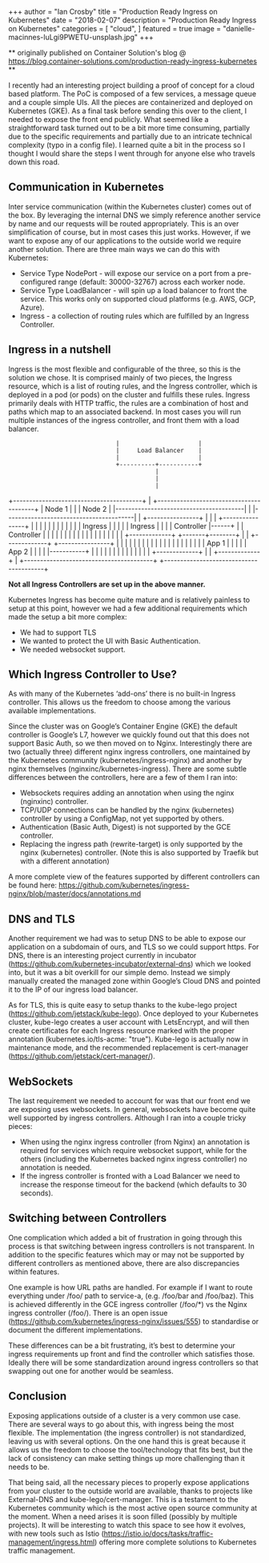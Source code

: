 +++
author = "Ian Crosby"
title = "Production Ready Ingress on Kubernetes"
date = "2018-02-07"
description = "Production Ready Ingress on Kubernetes"
categories = [
    "cloud",
]
featured = true
image = "danielle-macinnes-IuLgi9PWETU-unsplash.jpg"
+++

** originally published on Container Solution's blog @ https://blog.container-solutions.com/production-ready-ingress-kubernetes **

I recently had an interesting project building a proof of concept for a cloud based platform. The PoC is composed of a few services, a message queue and a couple simple UIs. All the pieces are containerized and deployed on Kubernetes (GKE).  As a final task before sending this over to the client, I needed to expose the front end publicly. What seemed like a straightforward task turned out to be a bit more time consuming, partially due to the specific requirements and partially due to an intricate technical complexity (typo in a config file). I learned quite a bit in the process so I thought I would share the steps I went through for anyone else who travels down this road.

## Communication in Kubernetes

Inter service communication (within the Kubernetes cluster) comes out of the box. By leveraging the internal DNS we simply reference another service by name and our requests will be routed appropriately. This is an over simplification of course, but in most cases this just works. However, if we want to expose any of our applications to the outside world we require another solution. There are three main ways we can do this with Kubernetes:

* Service Type NodePort - will expose our service on a port from a pre-configured range (default: 30000-32767) across each worker node.
* Service Type LoadBalancer - will spin up a load balancer to front the service. This works only on supported cloud platforms (e.g. AWS, GCP, Azure).
* Ingress - a collection of routing rules which are fulfilled by an Ingress Controller.

## Ingress in a nutshell

Ingress is the most flexible and configurable of the three, so this is the solution we chose. It is comprised mainly of two pieces, the Ingress resource, which is a list of routing rules, and the Ingress controller, which is deployed in a pod (or pods) on the cluster and fulfills these rules. Ingress primarily deals with HTTP traffic, the rules are a combination of host and paths which map to an associated backend. In most cases you will run multiple instances of the ingress controller, and front them with a load balancer.

 
                                  |                      |
                                  |     Load Balancer    |
                                  |                      |
                                  +----------+-----------+
                                             |
                                             |
                                             |
+----------------------------------------+   |   +----------------------------------------+
|              Node 1                    |   |   |              Node 2                    |
|----------------------------------------|   |   |----------------------------------------|
|                    +----------------+  |   |   |                    +----------------+  |
|                    |                |  |   |   |                    |                |  |
|                    |   Ingress      |  |   |   |                    |   Ingress      |  |
|                    |  Controller    |------+   |                    |  Controller    |  |
|                    |                |  |       |                    |                |  |
|                    |                |  |       |                    |                |  |
|  +-------------+   +-------+--------+  |       |  +-------------+   +----------------+  |
|  |             |           |           |       |  |             |                       |
|  |             |           |           |       |  |             |                       |
|  |   App 1     |           |           |       |  |   App 2     |                       |
|  |             |-----------+           |       |  |             |                       |
|  |             |                       |       |  |             |                       |
|  +-------------+                       |       |  +-------------+                       |
+----------------------------------------+       +----------------------------------------+
	
**Not all Ingress Controllers are set up in the above manner.**

Kubernetes Ingress has become quite mature and is relatively painless to setup at this point, however we had a few additional requirements which made the setup a bit more complex:

* We had to support TLS
* We wanted to protect the UI with Basic Authentication.
* We needed websocket support.


## Which Ingress Controller to Use?

As with many of the Kubernetes ‘add-ons’ there is no built-in Ingress controller. This allows us the freedom to choose among the various available implementations.

Since the cluster was on Google’s Container Engine (GKE) the default controller is Google’s L7, however we quickly found out that this does not support Basic Auth, so we then moved on to Nginx. Interestingly there are two (actually three) different nginx ingress controllers, one maintained by the Kubernetes community (kubernetes/ingress-nginx) and another by nginx themselves (nginxinc/kubernetes-ingress). There are some subtle differences between the controllers, here are a few of them I ran into:

* Websockets requires adding an annotation when using the nginx (nginxinc) controller.
* TCP/UDP connections can be handled by the nginx (kubernetes) controller by using a ConfigMap, not yet supported by others.
* Authentication (Basic Auth, Digest) is not supported by the GCE controller.
* Replacing the ingress path (rewrite-target) is only supported by the nginx (kubernetes) controller. (Note this is also supported by Traefik but with a different annotation)

A more complete view of the features supported by different controllers can be found here: https://github.com/kubernetes/ingress-nginx/blob/master/docs/annotations.md

## DNS and TLS

Another requirement we had was to setup DNS to be able to expose our application on a subdomain of ours, and TLS so we could support https. For DNS, there is an interesting project currently in incubator (https://github.com/kubernetes-incubator/external-dns) which we looked into, but it was a bit overkill for our simple demo. Instead we simply manually created the managed zone within Google’s Cloud DNS and pointed it to the IP of our ingress load balancer.

As for TLS, this is quite easy to setup thanks to the kube-lego project (https://github.com/jetstack/kube-lego). Once deployed to your Kubernetes cluster, kube-lego creates a user account with LetsEncrypt, and will then create certificates for each Ingress resource marked with the proper annotation (kubernetes.io/tls-acme: "true").  Kube-lego is actually now in maintenance mode, and the recommended replacement is cert-manager (https://github.com/jetstack/cert-manager/).

## WebSockets

The last requirement we needed to account for was that our front end we are exposing uses websockets. In general, websockets have become quite well supported by ingress controllers. Although I ran into a couple tricky pieces:

* When using the nginx ingress controller (from Nginx) an annotation is required for services which require websocket support, while for the others (including the Kubernetes backed nginx ingress controller) no annotation is needed.
* If the ingress controller is fronted with a Load Balancer we need to increase the response timeout for the backend (which defaults to 30 seconds).

## Switching between Controllers
One complication which added a bit of frustration in going through this process is that switching between ingress controllers is not transparent. In addition to the specific features which may or may not be supported by different controllers as mentioned above, there are also discrepancies within features.

One example is how URL paths are handled. For example if I want to route everything under /foo/ path to service-a, (e.g. /foo/bar and /foo/baz). This is achieved differently in the GCE ingress controller (/foo/*) vs the Nginx ingress controller (/foo/). There is an open issue (https://github.com/kubernetes/ingress-nginx/issues/555) to standardise or document the different implementations.

These differences can be a bit frustrating, it’s best to determine your ingress requirements up front and find the controller which satisfies those. Ideally there will be some standardization around ingress controllers so that swapping out one for another would be seamless.

## Conclusion

Exposing applications outside of a cluster is a very common use case. There are several ways to go about this, with ingress being the most flexible. The implementation (the ingress controller) is not standardized, leaving us with several options. On the one hand this is great because it allows us the freedom to choose the tool/technology that fits best, but the lack of consistency can make setting things up more challenging than it needs to be.

That being said, all the necessary pieces to properly expose applications from your cluster to the outside world are available, thanks to projects like External-DNS and kube-lego/cert-manager. This is a testament to the Kubernetes community which is the most active open source community at the moment. When a need arises it is soon filled (possibly by multiple projects). It will be interesting to watch this space to see how it evolves, with new tools such as Istio (https://istio.io/docs/tasks/traffic-management/ingress.html) offering more complete solutions to Kubernetes traffic management.

